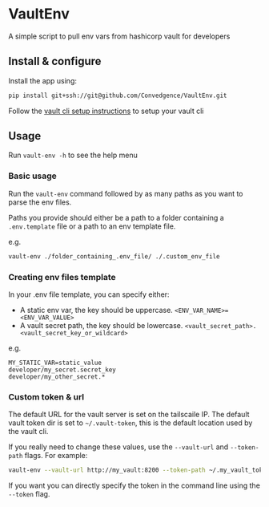 # VaultEnv

A simple script to pull env vars from hashicorp vault for developers

## Install & configure

Install the app using:
```bash
pip install git+ssh://git@github.com/Convedgence/VaultEnv.git
```

Follow the [vault cli setup instructions](https://www.notion.so/convedgence/bbe8baa0786941808ff0313a035bdd21?v=bc2dc73b84c24afa8f3866000b49bb26&p=3b0ea14c8f8d4a19afa88a0525271df9&pm=s) to setup your vault cli

## Usage

Run `vault-env -h` to see the help menu

### Basic usage

Run the `vault-env` command followed by as many paths as you want to parse the env files.

Paths you provide should either be a path to a folder containing a `.env.template` file or a path to an env template file.

e.g. 
```bash
vault-env ./folder_containing_.env_file/ ./.custom_env_file
```

### Creating env files template

In your .env file template, you can specify either:
- A static env var, the key should be uppercase. `<ENV_VAR_NAME>=<ENV_VAR_VALUE>`
- A vault secret path, the key should be lowercase. `<vault_secret_path>.<vault_secret_key_or_wildcard>`

e.g.
```env
MY_STATIC_VAR=static_value
developer/my_secret.secret_key
developer/my_other_secret.*
```

### Custom token & url

The default URL for the vault server is set on the tailscaile IP.
The default vault token dir is set to `~/.vault-token`, this is the default location used by the vault cli.

If you really need to change these values, use the `--vault-url` and `--token-path` flags.
For example:
```bash
vault-env --vault-url http://my_vault:8200 --token-path ~/.my_vault_token
```

If you want you can directly specify the token in the command line using the `--token` flag.
